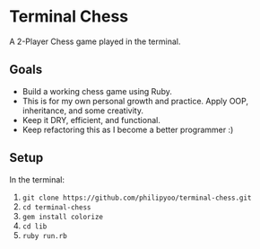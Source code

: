 # Terminal Chess

A 2-Player Chess game played in the terminal.


## Goals

- Build a working chess game using Ruby.
- This is for my own personal growth and practice. Apply OOP, inheritance, and some creativity.
- Keep it DRY, efficient, and functional.
- Keep refactoring this as I become a better programmer :)


## Setup

In the terminal:
1. `git clone https://github.com/philipyoo/terminal-chess.git`
2. `cd terminal-chess`
3. `gem install colorize`
4. `cd lib`
5. `ruby run.rb`
